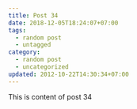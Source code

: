 ```yaml
---
title: Post 34
date: 2018-12-05T18:24:07+07:00
tags:
  - random post
  - untagged
category:
  - random post
  - uncategorized
updated: 2012-10-22T14:30:34+07:00
---
```

This is content of post 34